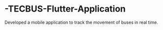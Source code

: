 # -TECBUS-Flutter-Application
Developed a mobile application to track the movement of buses in real time.
